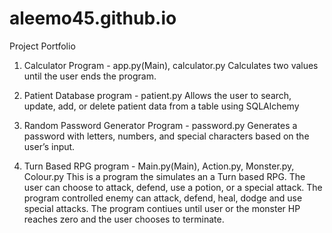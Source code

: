 # aleemo45.github.io
Project Portfolio 
1. Calculator Program - app.py(Main), calculator.py
	Calculates two values until the user ends the program.

2. Patient Database program - patient.py
	Allows the user to search, update, add, or delete patient data from a table using SQLAlchemy
 
3. Random Password Generator Program - password.py
	Generates a password with letters, numbers, and special characters based on the user’s input.
 
4. Turn Based RPG program - Main.py(Main), Action.py, Monster.py, Colour.py
   This is a program the simulates an a Turn based RPG. The user can choose to attack, defend, use a potion, or a special attack. The program controlled enemy can attack, defend, heal, dodge and use special attacks.  The program contiues until user or the monster HP reaches zero and the user chooses to terminate. 
